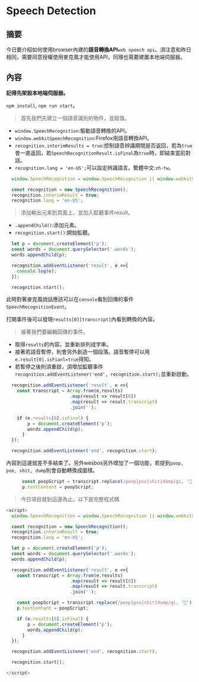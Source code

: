 # Speech Detection

## 摘要

今日要介紹如何使用browser內建的**語音轉換API**`web speech api`。須注意和昨日相同，需要同意授權使用麥克風才能使用API，同理也需要建置本地端伺服器。

## 內容

**記得先架設本地端伺服器。**

`npm install`, `npm run start`。

> 首先我們先建立一個語音識別的物件，並賦值。

- `window.SpeechRecognition`:驅動語音轉換的API。
- `window.webkitSpeechRecognition`:Firefox用語音轉換API。
- `recognition.interimResults = true`:控制語音辨識期間是否返回，若為`true`會一直返回，若`SpeechRecognitionResult.isFinal`為`true`時，即結束當前對話。
- `recognition.lang = 'en-US';`可以設定辨識語言。繁體中文:`zh-tw`。

```javascript
  window.SpeechRecognition = window.SpeechRecognition || window.webkitSpeechRecognition;

  const recognition = new SpeechRecognition();
  recognition.interimResult = true;
  recognition.lang = 'en-US';
```

> 添加輸出元素到頁面上，並加入監聽事件result。

- `.appendChild()`:添加元素。
- `recognition.start()`:開始監聽。

```javascript
  let p = document.createElement('p');
  const words = document.querySelector('.words');
  words.appendChild(p);

  recognition.addEventListener('result', e =>{
    console.log(e);
  });

  recognition.start();
```

此時對著麥克風說話應該可以在`console`看到回傳的事件`SpeechRecognitionEvent`。

打開事件後可以發現`results[0][transcript]`內看到轉換的內容。

> 接著我們要編輯回傳的事件。

- 取得`results`的內容。並重新排列成字串。
- 接著若語音暫停，則會另外創造一個段落。語音暫停可以用`e.result[0].isFianl=true`得知。
- 若暫停之後則須重啟，須增加監聽事件`  recognition.addEventListener('end', recognition.start);`並重新啟動。

```javascript
  recognition.addEventListener('result', e =>{
    const transcript = Array.from(e,results)
                        .map(result => result[0])
                        .map(result => result.transcript)
                        .join('');

    if (e.results[0].isFinal) {
        p = document.createElement('p');
        words.appendChild(p);
      }
  });

  recognition.addEventListener('end', recognition.start);
```

內容到這邊就差不多結束了。另外wesbos另外增加了一個功能，若提到`poop, poo, shit, dump`則會自動轉換成圖樣。

```javascript
      const poopScript = transcript.replace(/poop|poo|shit|dump/gi, '💩');
      p.textContent = poopScript;
```

> 今日項目就到這邊為止。以下是完整程式碼

```javascript
<script>
  window.SpeechRecognition = window.SpeechRecognition || window.webkitSpeechRecognition;

  const recognition = new SpeechRecognition();
  recognition.interimResult = true;
  recognition.lang = 'en-US';

  let p = document.createElement('p');
  const words = document.querySelector('.words');
  words.appendChild(p);

  recognition.addEventListener('result', e =>{
    const transcript = Array.from(e,results)
                        .map(result => result[0])
                        .map(result => result.transcript)
                        .join('');

    const poopScript = transcript.replace(/poop|poo|shit|dump/gi, '💩');
    p.textContent = poopScript;

    if (e.results[0].isFinal) {
        p = document.createElement('p');
        words.appendChild(p);
      }
  });

  recognition.addEventListener('end', recognition.start);

  recognition.start();

</script>
```

